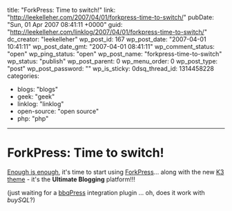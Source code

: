 title: "ForkPress: Time to switch!"
link: "http://leekelleher.com/2007/04/01/forkpress-time-to-switch/"
pubDate: "Sun, 01 Apr 2007 08:41:11 +0000"
guid: "http://leekelleher.com/linklog/2007/04/01/forkpress-time-to-switch/"
dc_creator: "leekelleher"
wp_post_id: 167
wp_post_date: "2007-04-01 10:41:11"
wp_post_date_gmt: "2007-04-01 08:41:11"
wp_comment_status: "open"
wp_ping_status: "open"
wp_post_name: "forkpress-time-to-switch"
wp_status: "publish"
wp_post_parent: 0
wp_menu_order: 0
wp_post_type: "post"
wp_post_password: ""
wp_is_sticky: 0dsq_thread_id: 1314458228
categories:
  - blogs: "blogs"
  - geek: "geek"
  - linklog: "linklog"
  - open-source: "open source"
  - php: "php"

---

# ForkPress: Time to switch!

<a href="http://asymptomatic.net/time-to-fork">Enough is enough</a>, it's time to start using <a href="http://forkpress.com/">ForkPress</a>... along with the new <a href="http://getk3.com/">K3 theme</a> - it's the <strong>Ultimate Blogging</strong> platform!!!
<!--more-->
 (just waiting for a <a href="http://bbqpress.com/">bbqPress</a> integration plugin ... oh, does it work with <em>buySQL</em>?)